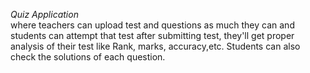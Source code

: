 *Quiz Application*<br>
where teachers can upload test and questions as much they can and students can attempt that test after submitting test, they'll get proper analysis of their test like Rank, marks, accuracy,etc.
Students can also check the solutions of each question.
